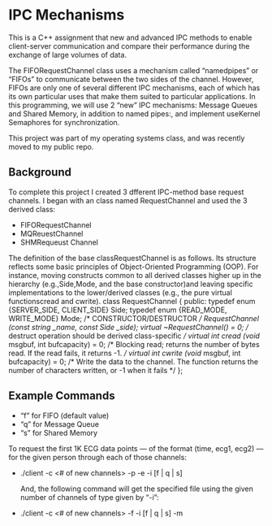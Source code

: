 # IPC Mechanisms

This is a C++ assignment that new and advanced IPC methods to enable client-server communication and compare their performance during the exchange of large volumes of data. 

The FIFORequestChannel class uses a mechanism called “namedpipes” or “FIFOs” to communicate between the two sides of the channel. However, FIFOs are only one of several different IPC mechanisms, each of which has its own particular uses that make them suited to particular applications. In this programming, we will use 2 “new” IPC mechanisms: Message Queues and Shared Memory, in addition to named pipes:, and implement useKernel Semaphores for synchronization.

This project was part of my operating systems class, and was recently moved to my public repo.

## Background

To complete this project I created 3 dfferent IPC-method base request channels. I began with an class named RequestChannel and used the 3 derived class:
* FIFORequestChannel
* MQReuestChannel
* SHMRequeust Channel

The definition of the base classRequestChannel is as follows. Its structure reflects some basic principles of Object-Oriented Programming (OOP). For instance, moving constructs common to all derived classes higher up in the hierarchy (e.g.,Side,Mode, and the base constructor)and leaving specific implementations to the lower/derived classes (e.g., the pure virtual functionscread and cwrite).
              class RequestChannel {
              public:
              typedef enum {SERVER_SIDE, CLIENT_SIDE} Side;
              typedef enum {READ_MODE, WRITE_MODE} Mode;
              /* CONSTRUCTOR/DESTRUCTOR */
              RequestChannel (const string _name, const Side _side);
              virtual ~RequestChannel() = 0;
              /* destruct operation should be derived class-specific */
              virtual int cread (void* msgbuf, int bufcapacity) = 0;
              /* Blocking read; returns the number of bytes read.
              If the read fails, it returns -1. */
              virtual int cwrite (void* msgbuf, int bufcapacity) = 0;
              /* Write the data to the channel. The function returns
              the number of characters written, or -1 when it fails */
              };
              
## Example Commands

* “f” for FIFO (default value)
* “q” for Message Queue
* “s” for Shared Memory

To request the first 1K ECG data points — of the format (time, ecg1, ecg2) — for the given person through each of those channels:
* ./client -c <# of new channels> -p <person no> -e <ecg no> -i [f | q | s]
  
  And, the following command will get the specified file using the given number of
channels of type given by “-i”:
* ./client -c <# of new channels> -f <filename> -i [f | q | s] -m <buffer capacity>
